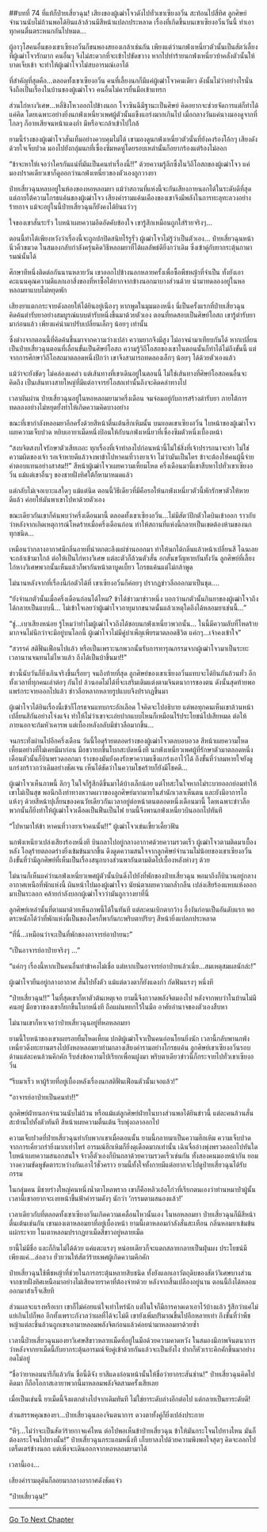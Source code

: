 ##บทที่ 74 ที่แท้ก็ป๋ายเสี่ยวฉุน!
เสียงของผู้เฒ่าโจวดังไปทั่วเขาเซียงอวิ๋น สะท้อนไปสี่ทิศ ลูกศิษย์จำนวนนับไม่ถ้วนพอได้ยินแล้วล้วนมีสีหน้าแปลกประหลาด เรื่องที่เกิดขึ้นบนเขาเซียงอวิ๋นวันนี้ ทำเอาทุกคนตื่นตระหนกกันไปหมด...

ผู้อาวุโสคนอื่นของเขาเซียงอวิ๋นก็ขนพองสยองเกล้าเช่นกัน เพียงแต่ว่านกฟ่งเหนี่ยวตัวนั้นเป็นสัตว์เลี้ยงที่ผู้เฒ่าโจวรักมาก คนอื่นๆ จึงไม่สะดวกที่จะเข้าไปขัดขวาง หากไปทำร้ายนกฟ่งเหนี่ยวบ้าคลั่งตัวนั้นให้บาดเจ็บเข้า จะทำให้ผู้เฒ่าโจวไม่สบอารมณ์เอาได้

ที่สำคัญที่สุดคือ...ตลอดทั้งเขาเซียงอวิ๋น คนที่เลี้ยงนกก็มีแค่ผู้เฒ่าโจวคนเดียว ดังนั้นไม่ว่าอย่างไรนั่นจึงถือเป็นเรื่องในบ้านของผู้เฒ่าโจว คนอื่นไม่ควรยื่นมือเข้าแทรก

ส่วนไก่หางวิเศษ...หลี่ชิงโหวออกไปข้างนอก โจวซินฉีมีฐานะเป็นศิษย์ คิดอยากจะช่วยจัดการแต่ก็ทำได้แค่คิด โดยเฉพาะอย่างยิ่งนกฟ่งเหนี่ยวเพศผู้ตัวนั้นแข็งแกร่งมากเกินไป เมื่อกลางวันแค่นางมองดูจากที่ไกลๆ ก็อายเสียจนหน้าแดงก่ำ มีหรือจะกล้าเข้าไปใกล้

ยามนี้ร่างของผู้เฒ่าโจวสั่นเทิ้มอย่างควบคุมไม่ได้ เขามองดูนกฟ่งเหนี่ยวตัวนั้นที่ยังคงร้องโอ้กๆ เสียงดังด้วยใจเจ็บปวด มองไปยังกลุ่มนกที่เซื่องซึมหดหู่โดยรอบเหล่านั้นก็อยากร้องแต่ร้องไม่ออก

“ข้าจะหาให้เจอว่าใครกันแน่ที่มันเป็นคนทำเรื่องนี้!!” ด้วยความรู้ลึกซึ้งในวิถีโอสถของผู้เฒ่าโจว แค่มองปราดเดียวเขาก็ดูออกว่านกฟ่งเหนี่ยวของตัวเองถูกวางยา

ป๋ายเสี่ยวฉุนหลบอยู่ในห้องของหอหลอมยา แม้ว่าสถานที่แห่งนี้จะกันเสียงภายนอกได้ในระดับดีที่สุด แต่ภายใต้ความโกรธแค้นของผู้เฒ่าโจว เสียงคำรามแค้นเคืองของเขาจึงมีพลังในการทะลุทะลวงอย่างร้ายกาจ แม้จะอยู่ในนี้ป๋ายเสี่ยวฉุนก็ยังคงได้ยินแว่วๆ

ใจของเขาสั่นระรัว ใบหน้าเผยความอึดอัดคับข้องใจ เขารู้สึกเหมือนถูกใส่ร้ายจริงๆ...

ตอนนี้ทำได้เพียงหวังว่าเรื่องนี้จะถูกปกปิดสนิทไร้รูรั่ว ผู้เฒ่าโจวไม่รู้ว่าเป็นตัวเอง... ป๋ายเสี่ยวฉุนหน้านิ่วคิ้วขมวด ในสมองกลับกำลังครุ่นคิดวิธีหลอมยาที่ได้ผลลัพธ์ดียิ่งกว่าเดิม ซึ่งเข้าคู่กับยากระตุ้นกามารมณ์นั้นได้

ศึกษาทีหนึ่งติดต่อกันนานหลายวัน เขาออกไปข้างนอกหลายครั้งเพื่อซื้อพืชหญ้าที่จำเป็น ทั้งยังเอาคะแนนคุณความดีแลกเอาสิ่งของที่หาซื้อได้ยากจากข้างนอกมาบางส่วนด้วย นำมาทดลองอยู่ในหอหลอมยาแบบไม่หยุดพัก

เสียงยาแตกกระจายดังลอยให้ได้ยินอยู่เนืองๆ หากพูดในมุมมองหนึ่ง นี่เป็นครั้งแรกที่ป๋ายเสี่ยวฉุนคิดค้นตำรับยาอย่างสมบูรณ์แบบตำรับหนึ่งขึ้นมาด้วยตัวเอง ตอนที่ทดสอบเป็นศิษย์โอสถ เขารู้ตำรับยามาก่อนแล้ว เพียงแค่นำมาปรับเปลี่ยนเล็กๆ น้อยๆ เท่านั้น

ซึ่งต่างจากตอนนี้ที่คิดค้นขึ้นมาจากความว่างเปล่า ความยากจึงมีสูง ไม่อาจนำมาเทียบกันได้ หากเปลี่ยนเป็นป๋ายเสี่ยวฉุนตอนที่เลื่อนขั้นเป็นศิษย์โอสถ ความรู้วิถีโอสถของเขาในตอนนั้นก็ทำได้ไม่ถึงขั้นนี้ แต่จากการศึกษาวิถีโอสถมาตลอดหนึ่งปีกว่า เขาจึงสามารถทดลองเล็กๆ น้อยๆ ได้ด้วยตัวเองแล้ว

แม้ว่าจะยังขัดๆ ไม่คล่องแคล่ว แต่เส้นทางที่เขาเดินอยู่ในตอนนี้ ไม่ใช่เส้นทางที่ศิษย์โอสถคนอื่นจะคิดถึง เป็นเส้นทางสายใหญ่ที่มีแต่อาจารย์โอสถเท่านั้นถึงจะคิดคลำทางไป

เวลาผันผ่าน ป๋ายเสี่ยวฉุนอยู่ในหอหลอมยามาครึ่งเดือน จมจ่อมอยู่กับการสร้างตำรับยา ภายใต้การทดลองอย่างไม่หยุดยั้งทำให้เกิดความคิดบางอย่าง

ขณะที่เขากำลังหลอมยาอีกครั้งด้วยสีหน้าตื่นเต้นฮึกเหิมนั้น บนยอดเขาเซียงอวิ๋น ใบหน้าของผู้เฒ่าโจวเผยความเจ็บปวด หยิบเอายาเม็ดหนึ่งป้อนให้กับนกฟ่งเหนี่ยวที่เซื่องซึมตัวหนึ่งเบื้องหน้า

“สงบจิตสงบใจรักษาตัวเสียเถอะ ทุกเรื่องที่เจ้าทำลงไปก่อนหน้านี้ไม่ใช่สิ่งที่เจ้าปรารถนาจะทำ ไม่ใช่ความผิดของเจ้า รอเจ้าหายดีแล้วจงพาข้าไปหาคนที่วางยาเจ้า ไม่ว่ามันเป็นใคร ข้าจะต้องให้คนผู้นี้จ่ายค่าตอบแทนอย่างสาสม!!” สีหน้าผู้เฒ่าโจวเผยความเหี้ยมโหด ครึ่งเดือนมานี้เขาสืบหาไปทั่วเขาเซียงอวิ๋น แม้แต่เขาอื่นๆ ของชายฝั่งทิศใต้ก็หามาหมดแล้ว

แต่กลับไม่เจอเบาะแสใดๆ แม้แต่นิด ตอนนี้วิธีเดียวที่มีคือรอให้นกฟ่งเหนี่ยวตัวนี้พักรักษาตัวให้หายดีแล้ว ค่อยให้มันพาเขาไปหาด้วยตัวเอง

ขณะเดียวกันเขาก็ค้นพบว่าครึ่งเดือนมานี้ ตลอดทั้งเขาเซียงอวิ๋น...ไม่มีสัตว์ปีกตัวใดบินเข้าออก ราวกับว่าหลังจากเกิดเหตุการณ์โหดร้ายเมื่อครึ่งเดือนก่อน ทำให้สถานที่แห่งนี้กลายเป็นเขตต้องห้ามของนกทุกชนิด...

เหมือนว่ากลางอากาศมีกลิ่นอายที่น่าตกตะลึงแผ่ซ่านออกมา ทำให้นกได้กลิ่นแล้วหน้าเปลี่ยนสี ไฉนเลยจะกล้าเข้ามาใกล้ ต่อให้เป็นไก่หางวิเศษ แต่ละตัวก็ล้วนตัวสั่น อกสั่นขวัญหายกันทั้งวัน ลูกศิษย์ที่เลี้ยงไก่หางวิเศษพวกนั้นเห็นแล้วก็พากันหน้าตาบูดเบี้ยว โกรธแค้นแต่ไม่กล้าพูด

ไม่นานหลังจากที่เรื่องนี้ก่อตัวได้ที่ เขาเซียงอวิ๋นก็ค่อยๆ ปรากฏข่าวลือออกมาเป็นชุด....

“ยังจำนกตัวนั้นเมื่อครึ่งเดือนก่อนได้ไหม? ข้าได้ข่าวมาข่าวหนึ่ง บอกว่านกตัวนั้นกินยาของผู้เฒ่าโจวถึงได้กลายเป็นแบบนี้... ไม่เข้าใจเลยว่าผู้เฒ่าโจวอายุมากขนาดนั้นแล้วเหตุใดถึงได้หลอมยาเช่นนี้...”

“ชู่...เบาเสียงหน่อย รู้ไหมว่าทำไมผู้เฒ่าโจวถึงได้ชอบนกฟ่งเหนี่ยวพวกนั้น... ในนี้มีความลับที่โหดร้ายมากจนไม่นึกว่าจะมีอยู่บนโลกนี้ ผู้เฒ่าโจวไม่มีคู่บำเพ็ญเพียรมาตลอดชีวิต แค่กๆ...เจ้าคงเข้าใจ”

“สวรรค์ สติฟั่นเฟือนไปแล้ว หรือเป็นเพราะนกพวกนั้นรับการทารุณกรรมจากผู้เฒ่าโจวมาเป็นระยะเวลานานจนทนไม่ไหวแล้ว ถึงได้เป็นบ้าขึ้นมา!!”

ข่าวนี้นับวันก็ยิ่งเกินจริงขึ้นเรื่อยๆ จนถึงท้ายที่สุด ลูกศิษย์ของเขาเซียงอวิ๋นแทบจะได้ยินกันถ้วนทั่ว อีกทั้งเวลาที่ทุกคนเล่าต่อๆ กันไป ล้วนอดไม่ได้ที่จะเสริมเติมแต่งตามจินตนาการของตน ดังนั้นสุดท้ายพอแพร่กระจายออกไปแล้ว ข่าวลือหลากหลายรูปแบบจึงปรากฏขึ้นมา

ผู้เฒ่าโจวได้ยินเรื่องนี้เข้าก็โกรธจนแทบกระอักเลือด ใจคิดจะไปอธิบาย แต่พอทุกคนเห็นเขาล้วนหน้าเปลี่ยนสีกันอย่างโจ่งแจ้ง ทำให้ไม่ว่าเขาจะเอ่ยปากแบบไหนก็เหมือนไร้ประโยชน์ไปเสียหมด ต่อให้ภายนอกจะก้มหัวเคารพ แต่เบื้องหลังกลับมีข่าวลือมากขึ้น...

จนกระทั่งผ่านไปอีกครึ่งเดือน วันนี้ไอดุร้ายตลอดร่างของผู้เฒ่าโจวตลบอบอวล สีหน้าเผยความโหดเหี้ยมอย่างที่ไม่เคยมีมาก่อน มือขวายกขึ้นโบกสะบัดหนึ่งที นกฟ่งเหนี่ยวเพศผู้ที่รักษาตัวมาตลอดหนึ่งเดือนตัวนั้นก็บินพรวดออกมา ร่างของมันยังคงรักษาความแข็งแกร่งเอาไว้ได้ ถึงขั้นที่ว่าลมหายใจยังดูแกร่งกร้าวกว่าเดิมอย่างชัดเจน เห็นได้ชัดว่าในความโชคร้ายก็ยังมีโชคดี...

ผู้เฒ่าโจวเห็นภาพนี้ ลึกๆ ในใจก็รู้สึกดีขึ้นมาได้บ้างเล็กน้อย แต่โทสะในใจหากไม่ระบายออกย่อมทำให้เขาไม่เป็นสุข พอนึกถึงท่าทางหวาดผวาของลูกศิษย์มากมายในสำนักเวลาเห็นตน และยังมีอาการไอแห้งๆ ด้วยสีหน้าปุเลี่ยนของคนวัยเดียวกันเวลาอยู่ต่อหน้าตนตลอดหนึ่งเดือนมานี้ โดยเฉพาะข่าวลือพวกนั้นก็ยิ่งทำให้ผู้เฒ่าโจวเดือดเป็นฟืนเป็นไฟ ยามนี้จึงพานกฟ่งเหนี่ยวบินออกไปทันที

“ไปหามาให้ข้า หาคนที่วางยาเจ้าคนนั้น!!” ผู้เฒ่าโจวเข่นเขี้ยวเคี้ยวฟัน

นกฟ่งเหนียวเปล่งเสียงร้องหนึ่งที บินถลาไปอยู่กลางอากาศด้วยความรวดเร็ว ผู้เฒ่าโจวตามติดมาเบื้องหลัง ไอดุร้ายตลอดร่างยิ่งเข้มข้นมากขึ้น ดึงดูดความสนใจจากลูกศิษย์จำนวนไม่น้อยของเขาเซียงอวิ๋น ถึงขั้นที่ว่ามีลูกศิษย์ที่เห็นเป็นเรื่องสนุกบางส่วนพากันตามติดไปเบื้องหลังห่างๆ ด้วย

ไม่นานก็เห็นแค่ว่านกฟ่งเหนี่ยวเพศผู้ตัวนั้นบินดิ่งไปยังที่พักของป๋ายเสี่ยวฉุน พอมาถึงก็บินวนอยู่กลางอากาศเหนือที่พักแห่งนี้ ผินหน้าไปมองผู้เฒ่าโจว นัยน์ตาเผยความกล้ำกลืน เปล่งเสียร้องแหบแห้งออกมาเป็นระลอก คล้ายกำลังบอกผู้เฒ่าโจวว่ามันถูกวางยาที่นี่

ลูกศิษย์เหล่านั้นที่ตามมาด้วยเห็นภาพนี้ได้ในทันที แต่ละคนเบิกตากว้าง อึ้งงันก่อนเป็นอันดับแรก พอตระหนักได้ว่าที่พักแห่งนี้เป็นของใครก็พากันกะพริบตาปริบๆ สีหน้ายิ่งแปลกประหลาด

“ที่นี่...เหมือนว่าจะเป็นที่พักของอาจารย์อาป๋ายนะ”

“เป็นอาจารย์อาป๋ายจริงๆ ...”

“แค่กๆ เรื่องนี้หากเป็นคนอื่นทำข้าคงไม่เชื่อ แต่หากเป็นอาจารย์อาป๋ายแล้วเนี่ย...สมเหตุสมผลนักล่ะ!”

ผู้เฒ่าโจวยืนอยู่กลางอากาศ สั่นไปทั้งตัว แม้แต่ดวงตาก็ยังแดงก่ำ กัดฟันแรงๆ หนึ่งที

“ป๋ายเสี่ยวฉุน!!” ในที่สุดเขาก็หาตัวต้นเหตุเจอ ยามนี้จึงกวาดพลังจิตมองไป หลังจากพบว่าในบ้านไม่มีคนอยู่ มือขวาของเขาก็ยกขึ้นโบกหนึ่งที ถือแผ่นหยกไว้ในมือ อาศัยอำนาจของตัวเองสืบหา

ไม่นานเขาก็หาเจอว่าป๋ายเสี่ยวฉุนอยู่ที่หอหลอมยา

ยามนี้ใบหน้าของเขาเผยรอยยิ้มโหดเหี้ยม ปกติผู้เฒ่าโจวเป็นคนอ่อนโยนยิ่งนัก เวลานี้กลับพานกฟ่งเหนี่ยวดิ่งทะยานตรงไปยังหอหลอมยาท่ามกลางเสียงคำรามอย่างโกรธแค้น ลูกศิษย์เขาเซียงอวิ๋นรอบด้านแต่ละคนล้วนคึกคัก รีบส่งข้อความไปเรียกเพื่อนฝูงมา พริบตาเดียวข่าวนี้ก็กระจายไปทั่วเขาเซียงอวิ๋น

“รีบมาเร็ว หาผู้ร้ายที่อยู่เบื้องหลังเรื่องนกสติฟั่นเฟือนตัวนั้นเจอแล้ว!”

“อาจารย์อาป๋ายเป็นคนทำ!!”

ลูกศิษย์ฝ่ายนอกจำนวนนับไม่ถ้วน หรือแม้แต่ลูกศิษย์ฝ่ายในบางส่วนพอได้ยินข่าวนี้ แต่ละคนล้วนสั่นสะท้านไปทั้งตัวทันที สีหน้าเผยความตื่นเต้น รีบพุ่งถลาออกไป

ความเจ็บปวดที่ป๋ายเสี่ยวฉุนทำกับพวกเขาเมื่อตอนนั้น ยามนี้กลายมาเป็นความฮึกเหิม ความเจ็บปวดจากการเคี่ยวกรำยิ่งมากเท่าไหร่ อารมณ์ฮึกเหิมก็ยิ่งดุเดือดมากเท่านั้น เฉินจื่ออ๋างพุ่งพรวดออกไปทันใด ใบหน้าเผยความสนอกสนใจ จ้าวอี้ตัวเองก็บินถลาด้วยความรวดเร็วเช่นกัน ทั้งสองคนมองหน้ากัน ยอมวางความขัดหูขัดตาระหว่างกันเอาไว้ชั่วคราว ยามนี้ทั้งใจทั้งกายมีแต่อยากจะไปดูป๋ายเสี่ยวฉุนได้รับกรรม

ในกลุ่มคน มีชายร่างใหญ่คนหนึ่งน้ำตาไหลพราก เขาก็คือหลิวเอ้อโก่วที่เรียกตนเองว่าท่านหมาป่าผู้นั้น เวลานี้เขาอยากจะเงยหน้าขึ้นฟ้าคำรามดังๆ นักว่า ‘กรรมตามสนองแล้ว!’

เวลาเดียวกับที่ตลอดทั้งเขาเซียงอวิ๋นเกิดความเคลื่อนไหวนั้นเอง ในหอหลอมยา ป๋ายเสี่ยวฉุนก็มีสีหน้าตื่นเต้นเช่นกัน เขามองเตาหลอมยาที่อยู่เบื้องหน้า ยามนี้เตาหลอมกำลังสั่นสะเทือน กลิ่นหอมยาเข้มข้นแผ่กระจาย ในเตาหลอมปรากฏยาเม็ดสีขาวอยู่หลายเม็ด

ยานี้ไม่มีชื่อ และก็กินไม่ได้ด้วย แค่แตะแรงๆ หน่อยเดียวก็จะแตกสลายกลายเป็นฝุ่นผง ประโยชน์มีเพียงแค่...ล่อลวง ยั่วยวนให้สัตว์ร้ายเพศผู้เกิดความคึกคัก

ป๋ายเสี่ยวฉุนใช้พืชหญ้าที่ช่วยในการกระตุ้นหลายสิบชนิด ทั้งยังแลกเอาวัตถุดิบของสัตว์วิเศษบางส่วนจากชายฝั่งทิศเหนือมาอย่างไม่เสียดายราคาที่ต้องจ่ายด้วย หลังจากสิ้นเปลืองอยู่นาน ตอนนี้ถึงได้หลอมออกมาสำเร็จเสียที

ส่วนผลจะแรงหรือเบา เขาก็ไม่ค่อยแน่ใจเท่าไหร่นัก แต่ในใจก็มีการคาดเดาเอาไว้บ้างแล้ว รู้สึกว่าแค่ไม่แย่เกินไปก็พอ อีกทั้งเพราะกังวลว่าผลที่ได้จะไม่ดี เขายังเพิ่มปริมาณขึ้นไปอีกหลายเท่า ถึงขั้นที่ว่าพืชหญ้าแต่ละชิ้นล้วนถูกเขาเอามาหลอมพลังจิตก่อนแล้วค่อยนำมาหลอมยาด้วยซ้ำ

เวลานี้ป๋ายเสี่ยวฉุนมองยาวิเศษสีขาวหลายเม็ดที่อยู่ในมือด้วยความคาดหวัง ในสมองมีภาพจินตนาการ ว่าหลังจากยาเม็ดนี้กับยากระตุ้นอารมณ์จับคู่เข้าด้วยกันแล้วจะเป็นยังไง ปากก็หัวเราะคิกคักขึ้นมาอย่างอดไม่อยู่

“ชื่อว่ายาหอมนารีก็แล้วกัน ชื่อนี้ดีจัง ยาสีแดงก่อนหน้านั้นให้ชื่อว่ายากระสันซ่าน!” ป๋ายเสี่ยวฉุนคิดไปคิดมา ก็ถือโอกาสเอายาพวกนี้มาหลอมพลังจิตสามครั้งเสียเลย

เมื่อเป็นเช่นนี้ ยาเม็ดนี้จึงแตกต่างไปจากเดิมทันที ไม่ใช่ยาระดับล่างอีกต่อไป แต่กลายเป็นยาระดับดี!

ส่วนสรรพคุณของยา...ป๋ายเสี่ยวฉุนลองจินตนาการ ดวงตาทั้งคู่ก็ยิ่งเปล่งประกาย

“หึๆ...ไม่ว่าจะเป็นสัตว์ร้ายกาจแค่ไหน ต่อไปพอเห็นข้าป๋ายเสี่ยวฉุน ข้าให้มันกระโจนไปทางไหน มันก็ต้องกระโจนไปทางนั้น!” ป๋ายเสี่ยวฉุนกระแอมหนึ่งที เก็บยาลงไปด้วยความพึงพอใจสุดๆ คิดจะออกไปเตร็ดเตร่ข้างนอก แต่เพิ่งจะเดินออกจากหอหลอมยามาได้

เวลานี้เอง...

เสียงคำรามดุดันก็ลอยมากลางอากาศดังชัดแจ๋ว

“ป๋ายเสี่ยวฉุน!”

---------


[Go To Next Chapter]( ./75.md)